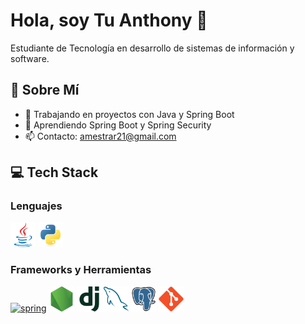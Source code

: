 # Hola, soy Tu Anthony 👋

Estudiante de Tecnología en desarrollo de sistemas de información y software.

## 💫 Sobre Mí
- 🔭 Trabajando en proyectos con Java y Spring Boot
- 🌱 Aprendiendo Spring Boot y Spring Security
- 📫 Contacto: amestrar21@gmail.com

## 💻 Tech Stack

### Lenguajes
<p align="left">
  <a href="#"><img src="https://raw.githubusercontent.com/devicons/devicon/master/icons/java/java-original.svg" alt="java" width="40" height="40"/></a>
  <a href="#"><img src="https://raw.githubusercontent.com/devicons/devicon/master/icons/python/python-original.svg" alt="python" width="40" height="40"/></a>
</p>

### Frameworks y Herramientas
<p align="left">
  <a href="#"><img src="https://www.vectorlogo.zone/logos/springio/springio-icon.svg" alt="spring" width="40" height="40"/></a>
  <a href="#"><img src="https://raw.githubusercontent.com/devicons/devicon/master/icons/nodejs/nodejs-original.svg" alt="nodejs" width="40" height="40"/></a>
  <a href="#"><img src="https://raw.githubusercontent.com/devicons/devicon/master/icons/django/django-plain.svg" alt="django" width="40" height="40"/></a>
  <a href="#"><img src="https://raw.githubusercontent.com/devicons/devicon/master/icons/mysql/mysql-original.svg" alt="mysql" width="40" height="40"/></a>
  <a href="#"><img src="https://raw.githubusercontent.com/devicons/devicon/master/icons/postgresql/postgresql-original.svg" alt="postgresql" width="40" height="40"/></a>
  <a href="#"><img src="https://raw.githubusercontent.com/devicons/devicon/master/icons/git/git-original.svg" alt="git" width="40" height="40"/></a>
</p>
